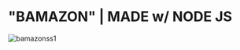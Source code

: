 # "BAMAZON" | MADE w/ NODE JS


![bamazonss1](https://user-images.githubusercontent.com/25356390/28809676-9bbd8f4c-7639-11e7-9128-119f3365c73a.jpeg)

